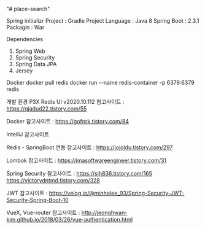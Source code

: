 "# place-search" 

Spring initializr
Project : Gradle Project
Language : Java 8
Spring Boot : 2.3.1
Packagin : War

Dependencies
1) Spring Web
2) Spring Security
3) Spring Data JPA
4) Jersey


Docker
docker pull redis
docker run --name redis-container -p 6379:6379 redis

개발 환경
P3X Redis UI v2020.10.112
참고사이트 : https://qjadud22.tistory.com/55

Docker
참고사이트 : https://gofnrk.tistory.com/84

IntelliJ
참고사이트

Redis - SpringBoot 연동
참고사이트 : https://jojoldu.tistory.com/297

Lombok
참고사이트 : https://imasoftwareengineer.tistory.com/31

Spring Security
참고사이트 : 
https://sjh836.tistory.com/165
https://victorydntmd.tistory.com/328

JWT
참고사이트 :
https://velog.io/@minholee_93/Spring-Security-JWT-Security-Spring-Boot-10


VueX, Vue-router
참고사이트 : http://jeonghwan-kim.github.io/2018/03/26/vue-authentication.html